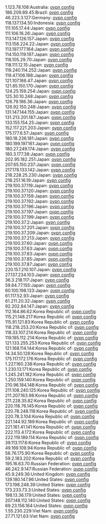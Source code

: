 1.123.78.108:Australia: [ovpn config](vpn/1_123_78_108.ovpn)  
186.209.89.45:Brazil: [ovpn config](vpn/186_209_89_45.ovpn)  
46.223.3.127:Germany: [ovpn config](vpn/46_223_3_127.ovpn)  
118.137.134.50:Indonesia: [ovpn config](vpn/118_137_134_50.ovpn)  
111.105.17.44:Japan: [ovpn config](vpn/111_105_17_44.ovpn)  
111.106.16.26:Japan: [ovpn config](vpn/111_106_16_26.ovpn)  
113.147.126.157:Japan: [ovpn config](vpn/113_147_126_157.ovpn)  
113.158.224.22:Japan: [ovpn config](vpn/113_158_224_22.ovpn)  
113.197.177.164:Japan: [ovpn config](vpn/113_197_177_164.ovpn)  
114.150.119.197:Japan: [ovpn config](vpn/114_150_119_197.ovpn)  
118.105.29.70:Japan: [ovpn config](vpn/118_105_29_70.ovpn)  
118.111.12.15:Japan: [ovpn config](vpn/118_111_12_15.ovpn)  
119.240.114.252:Japan: [ovpn config](vpn/119_240_114_252.ovpn)  
119.47.106.188:Japan: [ovpn config](vpn/119_47_106_188.ovpn)  
121.107.166.47:Japan: [ovpn config](vpn/121_107_166_47.ovpn)  
121.85.150.170:Japan: [ovpn config](vpn/121_85_150_170.ovpn)  
124.25.159.254:Japan: [ovpn config](vpn/124_25_159_254.ovpn)  
125.30.10.248:Japan: [ovpn config](vpn/125_30_10_248.ovpn)  
126.79.186.36:Japan: [ovpn config](vpn/126_79_186_36.ovpn)  
126.92.150.248:Japan: [ovpn config](vpn/126_92_150_248.ovpn)  
131.147.144.155:Japan: [ovpn config](vpn/131_147_144_155.ovpn)  
131.213.201.187:Japan: [ovpn config](vpn/131_213_201_187.ovpn)  
133.155.154.25:Japan: [ovpn config](vpn/133_155_154_25.ovpn)  
152.117.221.203:Japan: [ovpn config](vpn/152_117_221_203.ovpn)  
175.177.6.57:Japan: [ovpn config](vpn/175_177_6_57.ovpn)  
180.18.236.181:Japan: [ovpn config](vpn/180_18_236_181.ovpn)  
180.199.197.161:Japan: [ovpn config](vpn/180_199_197_161.ovpn)  
180.27.249.174:Japan: [ovpn config](vpn/180_27_249_174.ovpn)  
180.3.177.38:Japan: [ovpn config](vpn/180_3_177_38.ovpn)  
202.95.182.251:Japan: [ovpn config](vpn/202_95_182_251.ovpn)  
207.65.150.237:Japan: [ovpn config](vpn/207_65_150_237.ovpn)  
217.178.133.142:Japan: [ovpn config](vpn/217_178_133_142.ovpn)  
218.228.25.230:Japan: [ovpn config](vpn/218_228_25_230.ovpn)  
218.251.16.19:Japan: [ovpn config](vpn/218_251_16_19.ovpn)  
219.100.37.119:Japan: [ovpn config](vpn/219_100_37_119.ovpn)  
219.100.37.120:Japan: [ovpn config](vpn/219_100_37_120.ovpn)  
219.100.37.159:Japan: [ovpn config](vpn/219_100_37_159.ovpn)  
219.100.37.192:Japan: [ovpn config](vpn/219_100_37_192.ovpn)  
219.100.37.196:Japan: [ovpn config](vpn/219_100_37_196.ovpn)  
219.100.37.197:Japan: [ovpn config](vpn/219_100_37_197.ovpn)  
219.100.37.199:Japan: [ovpn config](vpn/219_100_37_199.ovpn)  
219.100.37.2:Japan: [ovpn config](vpn/219_100_37_2.ovpn)  
219.100.37.201:Japan: [ovpn config](vpn/219_100_37_201.ovpn)  
219.100.37.209:Japan: [ovpn config](vpn/219_100_37_209.ovpn)  
219.100.37.213:Japan: [ovpn config](vpn/219_100_37_213.ovpn)  
219.100.37.60:Japan: [ovpn config](vpn/219_100_37_60.ovpn)  
219.100.37.63:Japan: [ovpn config](vpn/219_100_37_63.ovpn)  
219.100.37.83:Japan: [ovpn config](vpn/219_100_37_83.ovpn)  
219.100.37.85:Japan: [ovpn config](vpn/219_100_37_85.ovpn)  
219.100.37.87:Japan: [ovpn config](vpn/219_100_37_87.ovpn)  
220.157.210.107:Japan: [ovpn config](vpn/220_157_210_107.ovpn)  
27.137.234.103:Japan: [ovpn config](vpn/27_137_234_103.ovpn)  
36.3.218.117:Japan: [ovpn config](vpn/36_3_218_117.ovpn)  
59.84.77.155:Japan: [ovpn config](vpn/59_84_77_155.ovpn)  
60.100.198.133:Japan: [ovpn config](vpn/60_100_198_133.ovpn)  
61.117.52.93:Japan: [ovpn config](vpn/61_117_52_93.ovpn)  
61.211.20.32:Japan: [ovpn config](vpn/61_211_20_32.ovpn)  
92.202.84.147:Japan: [ovpn config](vpn/92_202_84_147.ovpn)  
112.164.86.62:Korea Republic of: [ovpn config](vpn/112_164_86_62.ovpn)  
115.21.148.217:Korea Republic of: [ovpn config](vpn/115_21_148_217.ovpn)  
115.91.121.83:Korea Republic of: [ovpn config](vpn/115_91_121_83.ovpn)  
118.218.253.20:Korea Republic of: [ovpn config](vpn/118_218_253_20.ovpn)  
118.33.107.214:Korea Republic of: [ovpn config](vpn/118_33_107_214.ovpn)  
119.195.112.214:Korea Republic of: [ovpn config](vpn/119_195_112_214.ovpn)  
121.133.255.253:Korea Republic of: [ovpn config](vpn/121_133_255_253.ovpn)  
121.168.114.144:Korea Republic of: [ovpn config](vpn/121_168_114_144.ovpn)  
14.34.50.128:Korea Republic of: [ovpn config](vpn/14_34_50_128.ovpn)  
175.117.172.176:Korea Republic of: [ovpn config](vpn/175_117_172_176.ovpn)  
1.227.160.238:Korea Republic of: [ovpn config](vpn/1_227_160_238.ovpn)  
1.230.13.171:Korea Republic of: [ovpn config](vpn/1_230_13_171.ovpn)  
1.245.241.182:Korea Republic of: [ovpn config](vpn/1_245_241_182.ovpn)  
1.250.159.140:Korea Republic of: [ovpn config](vpn/1_250_159_140.ovpn)  
210.96.184.148:Korea Republic of: [ovpn config](vpn/210_96_184_148.ovpn)  
211.108.240.125:Korea Republic of: [ovpn config](vpn/211_108_240_125.ovpn)  
211.207.163.98:Korea Republic of: [ovpn config](vpn/211_207_163_98.ovpn)  
211.228.35.82:Korea Republic of: [ovpn config](vpn/211_228_35_82.ovpn)  
220.118.76.145:Korea Republic of: [ovpn config](vpn/220_118_76_145.ovpn)  
220.78.248.118:Korea Republic of: [ovpn config](vpn/220_78_248_118.ovpn)  
220.78.3.104:Korea Republic of: [ovpn config](vpn/220_78_3_104.ovpn)  
221.144.92.189:Korea Republic of: [ovpn config](vpn/221_144_92_189.ovpn)  
221.161.41.141:Korea Republic of: [ovpn config](vpn/221_161_41_141.ovpn)  
222.113.4.172:Korea Republic of: [ovpn config](vpn/222_113_4_172.ovpn)  
222.119.189.114:Korea Republic of: [ovpn config](vpn/222_119_189_114.ovpn)  
39.113.117.6:Korea Republic of: [ovpn config](vpn/39_113_117_6.ovpn)  
49.169.109.94:Korea Republic of: [ovpn config](vpn/49_169_109_94.ovpn)  
58.76.175.90:Korea Republic of: [ovpn config](vpn/58_76_175_90.ovpn)  
59.2.183.202:Korea Republic of: [ovpn config](vpn/59_2_183_202.ovpn)  
195.16.63.70:Russian Federation: [ovpn config](vpn/195_16_63_70.ovpn)  
46.242.9.147:Russian Federation: [ovpn config](vpn/46_242_9_147.ovpn)  
45.9.249.36:United Kingdom: [ovpn config](vpn/45_9_249_36.ovpn)  
139.180.147.96:United States: [ovpn config](vpn/139_180_147_96.ovpn)  
173.198.248.39:United States: [ovpn config](vpn/173_198_248_39.ovpn)  
173.233.73.3:United States: [ovpn config](vpn/173_233_73_3.ovpn)  
198.13.36.179:United States: [ovpn config](vpn/198_13_36_179.ovpn)  
207.148.112.140:United States: [ovpn config](vpn/207_148_112_140.ovpn)  
69.23.156.164:United States: [ovpn config](vpn/69_23_156_164.ovpn)  
1.55.230.229:Viet Nam: [ovpn config](vpn/1_55_230_229.ovpn)  
27.71.121.63:Viet Nam: [ovpn config](vpn/27_71_121_63.ovpn)  

